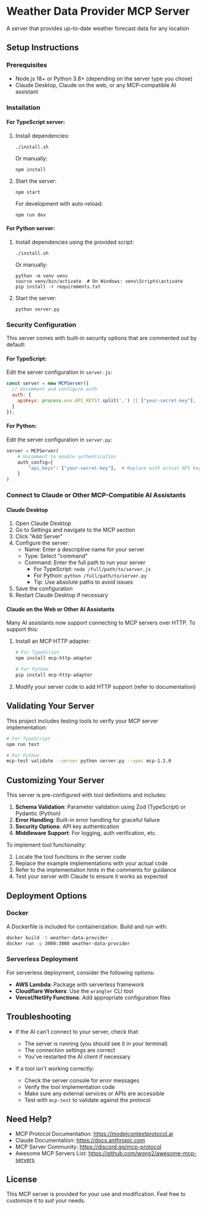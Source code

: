 
# Weather Data Provider MCP Server

A server that provides up-to-date weather forecast data for any location

## Setup Instructions

### Prerequisites
- Node.js 18+ or Python 3.8+ (depending on the server type you chose)
- Claude Desktop, Claude on the web, or any MCP-compatible AI assistant

### Installation

#### For TypeScript server:
1. Install dependencies:
   ```
   ./install.sh
   ```
   
   Or manually:
   ```
   npm install
   ```
   
2. Start the server:
   ```
   npm start
   ```
   
   For development with auto-reload:
   ```
   npm run dev
   ```

#### For Python server:
1. Install dependencies using the provided script:
   ```
   ./install.sh
   ```
   
   Or manually:
   ```
   python -m venv venv
   source venv/bin/activate  # On Windows: venv\Scripts\activate
   pip install -r requirements.txt
   ```
   
2. Start the server:
   ```
   python server.py
   ```

### Security Configuration

This server comes with built-in security options that are commented out by default:

#### For TypeScript:
Edit the server configuration in `server.js`:
```javascript
const server = new MCPServer({
  // Uncomment and configure auth
  auth: {
    apiKeys: process.env.API_KEYS?.split(',') || ["your-secret-key"],
  }
});
```

#### For Python:
Edit the server configuration in `server.py`:
```python
server = MCPServer(
    # Uncomment to enable authentication
    auth_config={
        "api_keys": ["your-secret-key"],  # Replace with actual API keys or use environment variables
    }
)
```

### Connect to Claude or Other MCP-Compatible AI Assistants

#### Claude Desktop
1. Open Claude Desktop
2. Go to Settings and navigate to the MCP section
3. Click "Add Server"
4. Configure the server:
   - Name: Enter a descriptive name for your server
   - Type: Select "command"
   - Command: Enter the full path to run your server
     - For TypeScript: `node /full/path/to/server.js`
     - For Python: `python /full/path/to/server.py`
     - Tip: Use absolute paths to avoid issues
5. Save the configuration
6. Restart Claude Desktop if necessary

#### Claude on the Web or Other AI Assistants
Many AI assistants now support connecting to MCP servers over HTTP. To support this:

1. Install an MCP HTTP adapter:
   ```bash
   # For TypeScript
   npm install mcp-http-adapter
   
   # For Python
   pip install mcp-http-adapter
   ```

2. Modify your server code to add HTTP support (refer to documentation)

## Validating Your Server

This project includes testing tools to verify your MCP server implementation:

```bash
# For TypeScript
npm run test

# For Python
mcp-test validate --server python server.py --spec mcp-1.2.0
```

## Customizing Your Server

This server is pre-configured with tool definitions and includes:

1. **Schema Validation**: Parameter validation using Zod (TypeScript) or Pydantic (Python)
2. **Error Handling**: Built-in error handling for graceful failure
3. **Security Options**: API key authentication
4. **Middleware Support**: For logging, auth verification, etc.

To implement tool functionality:

1. Locate the tool functions in the server code
2. Replace the example implementations with your actual code
3. Refer to the implementation hints in the comments for guidance
4. Test your server with Claude to ensure it works as expected

## Deployment Options

### Docker
A Dockerfile is included for containerization. Build and run with:
```bash
docker build -t weather-data-provider .
docker run -p 3000:3000 weather-data-provider
```

### Serverless Deployment
For serverless deployment, consider the following options:

- **AWS Lambda**: Package with serverless framework
- **Cloudflare Workers**: Use the `wrangler` CLI tool
- **Vercel/Netlify Functions**: Add appropriate configuration files

## Troubleshooting

- If the AI can't connect to your server, check that:
  - The server is running (you should see it in your terminal)
  - The connection settings are correct
  - You've restarted the AI client if necessary
  
- If a tool isn't working correctly:
  - Check the server console for error messages
  - Verify the tool implementation code
  - Make sure any external services or APIs are accessible
  - Test with `mcp-test` to validate against the protocol

## Need Help?

- MCP Protocol Documentation: https://modelcontextprotocol.ai
- Claude Documentation: https://docs.anthropic.com
- MCP Server Community: https://discord.gg/mcp-protocol
- Awesome MCP Servers List: https://github.com/wong2/awesome-mcp-servers

## License

This MCP server is provided for your use and modification. Feel free to customize it to suit your needs.
